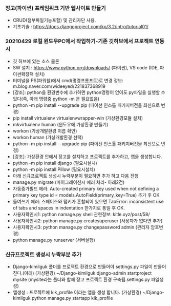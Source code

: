 ### 장고(파이썬) 프레임워크 기반 웹사이트 만들기
- CRUD(첨부파일기능포함) 및 관리자단 사용.
- 기초기술 : https://docs.djangoproject.com/ko/3.2/intro/tutorial01/

### 20210429 로컬 윈도우PC에서 작업하기-기존 깃허브에서 프로젝트 연동시
- 깃 허브에 있는 소스 클론
- SW 설치 : https://www.python.org/downloads/ (파이썬), VS code (IDE, 파이썬확장팩 설치)
- 터미널을 PS(파워쉘)에서 cmd(명령프롬프트)로 변경 정보: m.blog.naver.com/wideeyed/221837368919
- [강조]: python을 환경변수에 추가하면 python명령어 없이도 py파일을 실행할 수 있다(즉, 아래 명령중 python -m 은 필요없음)
- python -m pip install --upgrade pip (파이선 인스톨 패키지버전을 최신으로 변경)
- pip install virtualenv virtualenvwrapper-win (가상환경모듈 설치)
- mkvirtualenv human (윈도우에 가상환경 만들기)
- workon (가상개발환경 이름 확인)
- workon human (가상개발환경 선택)
- python -m pip install --upgrade pip (파이선 인스톨 패키지버전을 최신으로 변경)
- [강조]: 가상환경 안에서 장고를 설치하고 프로젝트를 추가하고, 앱을 생성합니다.
- python -m pip install django (필요시설치)
- python -m pip install Pillow (필요시설치)
- 아래 신규프로젝트 생성시 누락부분이 필요하면 추가 하고 다음 진행
- manage.py migrate (마이그레이션시 에러 처리- 아래2건)
- 자동증가필드 에러: Auto-created primary key used when not defining a primary key type
   id = models.AutoField(primary_key=True) 추가 후 OK
- 들여쓰기 에러: 스페이스와 탭키가 혼합되어 있으면 TabError: inconsistent use of tabs and spaces in indentation
  한가지로 통일 후 OK.
- 사용자확인시1: python namage.py shell 관련정보: kitle.xyz/post/58/
- 사용자확인시2: python manage.py createsuperuser (사용자가 없다면 추가)
- 사용자확인시3: python manage.py changepassword admin (관리자 암호변경)
- python manage.py runserver (서버실행)

### 신규프로젝트 생성시 누락부분 추가
- Django-kimilguk 폴더를 프로젝트 환경으로 만들어야 settings.py 파일이 만들어진다.(아래)
  (가상환경) ~/Django-kimilguk django-admin startproject mysite (mysite라는 폴더와 함께 장고 프로젝트 환경 구축됨.settings.py 파일생성)
- 앱생성 : 프로젝트에 kik_profile 이라는 앱을 생성 합니다. 
  (가상환경) ~/Django-kimilguk python manage.py startapp kik_profile
